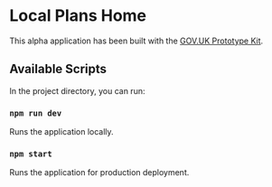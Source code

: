 # Local Plans Home

This alpha application has been built with the [GOV.UK Prototype Kit](https://prototype-kit.service.gov.uk/docs/).

## Available Scripts

In the project directory, you can run:

### `npm run dev`

Runs the application locally.

### `npm start`

Runs the application for production deployment.

